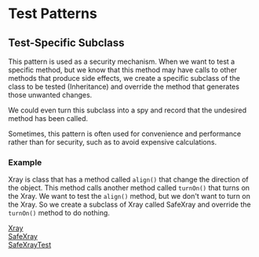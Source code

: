 # Test Patterns

## Test-Specific Subclass
This pattern is used as a security mechanism. When we want to test a specific method, but we know that this method may 
have calls to other methods that produce side effects, we create a specific subclass of the class to be tested 
(Inheritance) and override the method that generates those unwanted changes.

We could even turn this subclass into a spy and record that the undesired method has been called.

Sometimes, this pattern is often used for convenience and performance rather than for security, such as to avoid 
expensive calculations.

### Example
Xray is class that has a method called `align()` that change the direction of the object. This method calls another
method called `turnOn()` that turns on the Xray. We want to test the `align()` method, but we don't want to turn on the
Xray. So we create a subclass of Xray called SafeXray and override the `turnOn()` method to do nothing.

[Xray](src/main/java/org/example/test_specific_subclass/Xray.java)<br>
[SafeXray](src/main/java/org/example/test_specific_subclass/SafeXray.java)<br>
[SafeXrayTest](src/test/java/org/example/test_specific_subclass/XrayTest.java)